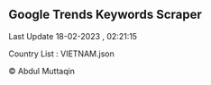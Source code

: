 

## Google Trends Keywords Scraper 
 
Last Update 18-02-2023 , 02:21:15

Country List :
VIETNAM.json



© Abdul Muttaqin 
